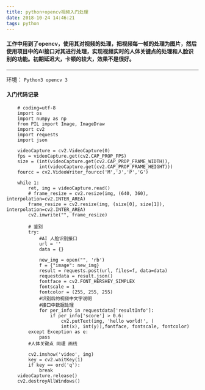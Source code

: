```yaml
---
title: python+opencv视频入门处理
date: 2018-10-24 14:46:21
tags: python
---
```


#### 工作中用到了opencv，使用其对视频的处理，把视频每一帧的处理为图片，然后使用项目中的AI接口对其进行处理，实现视频实时的人体关键点的处理和人脸识别的功能。初期延迟大，卡顿的较大，效果不是很好。 

---
环境： `Python3 opencv 3`

#### 入门代码记录

		# coding=utf-8
		import os
		import numpy as np
		from PIL import Image, ImageDraw
		import cv2
		import requests
		import json

		videoCapture = cv2.VideoCapture(0)
		fps = videoCapture.get(cv2.CAP_PROP_FPS)
		size = (int(videoCapture.get(cv2.CAP_PROP_FRAME_WIDTH)),
		        int(videoCapture.get(cv2.CAP_PROP_FRAME_HEIGHT)))
		fourcc = cv2.VideoWriter_fourcc('M','J','P','G')

		while 1:
		    ret, img = videoCapture.read()
		    # frame_resize = cv2.resize(img, (640, 360), interpolation=cv2.INTER_AREA)
		    frame_resize = cv2.resize(img, (size[0], size[1]), interpolation=cv2.INTER_AREA)
		    cv2.imwrite("", frame_resize)

		    # 鉴别
		    try:
		    	#AI 人脸识别接口
		        url = ''
		        data = {}

		        new_img = open("", 'rb')
		        f = {"image": new_img}
		        result = requests.post(url, files=f, data=data)
		        requestdata = result.json()
		        fontface = cv2.FONT_HERSHEY_SIMPLEX
		        fontscale = 1
		        fontcolor = (255, 255, 255)
		        #识别后的视频中文字说明
		        #接口中数据处理
		        for per_info in requestdata['resultInfo']:
		            if per_info['score'] > 0.6:
		                cv2.putText(img, 'hello world!', (
		                int(x), int(y)),fontface, fontscale, fontcolor)
		    except Exception as e:
		        pass
		    #人体关键点 同理 画线

		    cv2.imshow('video', img)
		    key = cv2.waitKey(1)
		    if key == ord('q'):
		        break
		videoCapture.release()
		cv2.destroyAllWindows()